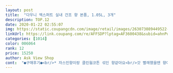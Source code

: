 ```yaml
---
layout: post 
title:  "다우니 엑스퍼트 실내 건조 향 본품, 1.05L, 3개" 
description: TOP.12 
date: 2020-01-22 02:55:07 
img: https://static.coupangcdn.com/image/retail/images/263073089449522-8d325403-ccb0-45c2-9d28-f594c97ab34a.jpg 
linkUrl: https://link.coupang.com/re/AFFSDP?lptag=AF3600438&subid=ahnPublicAsk&pageKey=324202699&itemId=1038077738&vendorItemId=5493283840&traceid=V0-113-0eacfec168554c0b 
categories: [1014] 
color: 006064 
rank: 12 
price: 15250 
author: Ask View Shop 
cont:  "●구매후기●<br/>* 자스민향이랑 클린웜코튼 섞인 향같아요<br/>갓 빨래했을땐 향이 좋은데 금방 날아가는 거 같더라구요<br/>그리고 원룸살면서 실내건조가 잘 안되는 제품들 썼었는데 이건 좋네요 추천합니다<br/>나중에 비오는 날도 함 돌려보고<br/>널었는데 온 집안에 향이 은은한 게 너무 좋더라구요<br/>다우니 세제사고 섬유유연제도 다우니인데 같이 쓰니 효과가 더 좋은 거 같아요<br/>리뷰남기러 와야겠어용<br/>바짝 마르지 않아서 그런가 꿉꿉한 냄새가 나더라구요<br/>블랙은 향이 진해서 잔향이 오래가는데<br/>빨래는 매일 돌리는데 집에 베란다는 없는 주택이여서 항상 방안이나 거실에서 말리거든요 실내건조 제품이 딱이다 싶었죠ㅎㅎ<br/>빨래양이 많을땐 빨래건조대에 따닥따닥 붙어서 말리게 되면<br/>선물받은 화이트 종류는 (오션코랄, 퓨어러브)<br/>실내와 베란다 건조를 하고 있는 집이라<br/>안성맞춤이예요 ㅎ<br/>암튼 섬유유연제가 마침 떨어져서 주문해봤어용<br/>평소 다우니블랙 (미스티크) 자주 애용했어요<br/>향은 흔한향인데 좋아요 오자마자 빨래 돌리고<br/>향이 넘 좋아서 꾸준히 구매하고 있어요<br/>" 
---
```

